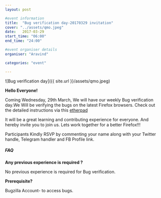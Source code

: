 ```yaml
---
layout: post

#event information
title:  "Bug verification day-20170329 invitation"
cover: "../assets/qmo.jpeg"
date:   2017-03-29
start_time: "06:00"
end_time: "24:00"

#event organiser details
organiser: "Aravind"

categories: "event"

---
```

![Bug verification day]({{ site.url }}/assets/qmo.jpeg)


**Hello Everyone!**

Coming Wednesday, 29th March, We will have our weekly Bug verification day.We Will be verifying the bugs on the latest Firefox browsers. Check out the detailed instructions via this [etherpad](https://public.etherpad-mozilla.org/p/MozillaIN_QA_Bug_Verification_day_20170329)

It will be a great learning and contributing experience for everyone. And hereby invite you to join us. Lets work together for a better Firefox!!!

Participants Kindly RSVP by commenting your name along with your Twitter handle, Telegram handler and FB Profile link.

##### FAQ

**Any previous experience is required ?**

No previous experience is required for Bug verification.


**Prerequisite?**

Bugzilla Account- to access bugs.
